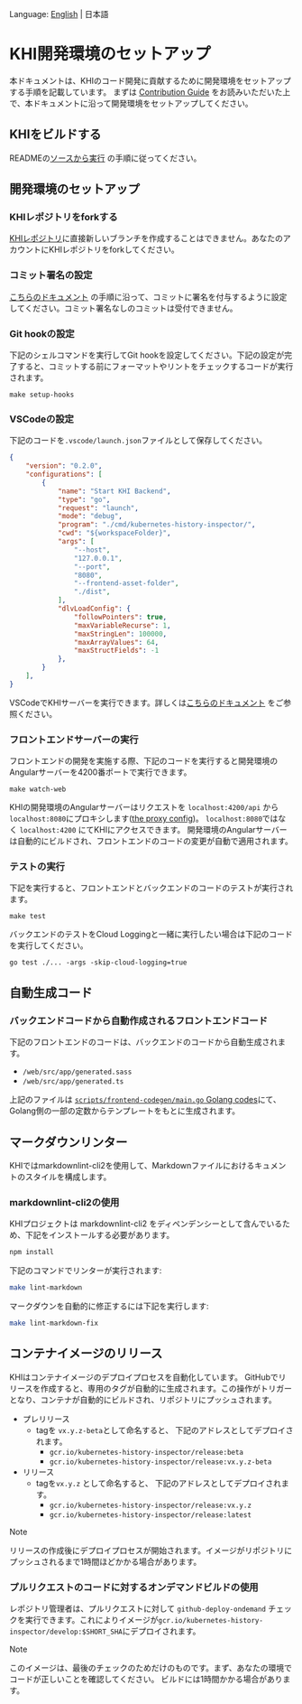 Language: [English](/docs/en/development-contribution/development-guide.md) | 日本語

# KHI開発環境のセットアップ

本ドキュメントは、KHIのコード開発に貢献するために開発環境をセットアップする手順を記載しています。
まずは [Contribution Guide](/docs/en/development-contribution/contributing.md) をお読みいただいた上で、本ドキュメントに沿って開発環境をセットアップしてください。

## KHIをビルドする

READMEの[ソースから実行](/README.ja.md#ソースから実行) の手順に従ってください。

## 開発環境のセットアップ

### KHIレポジトリをforkする

[KHIレポジトリ](https://github.com/GoogleCloudPlatform/khi)に直接新しいブランチを作成することはできません。あなたのアカウントにKHIレポジトリをforkしてください。

### コミット署名の設定

[こちらのドキュメント](https://docs.github.com/en/authentication/managing-commit-signature-verification) の手順に沿って、コミットに署名を付与するように設定してください。コミット署名なしのコミットは受付できません。

### Git hookの設定

下記のシェルコマンドを実行してGit hookを設定してください。下記の設定が完了すると、コミットする前にフォーマットやリントをチェックするコードが実行されます。

```shell
make setup-hooks
```

### VSCodeの設定

下記のコードを`.vscode/launch.json`ファイルとして保存してください。

```json
{
    "version": "0.2.0",
    "configurations": [
        {
            "name": "Start KHI Backend",
            "type": "go",
            "request": "launch",
            "mode": "debug",
            "program": "./cmd/kubernetes-history-inspector/",
            "cwd": "${workspaceFolder}",
            "args": [
                "--host",
                "127.0.0.1",
                "--port",
                "8080",
                "--frontend-asset-folder",
                "./dist",
            ],
            "dlvLoadConfig": {
                "followPointers": true,
                "maxVariableRecurse": 1,
                "maxStringLen": 100000,
                "maxArrayValues": 64,
                "maxStructFields": -1
            },
        }
    ], 
}
```

VSCodeでKHIサーバーを実行できます。詳しくは[こちらのドキュメント](https://code.visualstudio.com/docs/languages/go) をご参照ください。

### フロントエンドサーバーの実行

フロントエンドの開発を実施する際、下記のコードを実行すると開発環境のAngularサーバーを4200番ポートで実行できます。

```shell
make watch-web
```

KHIの開発環境のAngularサーバーはリクエストを `localhost:4200/api` から`localhost:8080`にプロキシします([the proxy config](../../web/proxy.conf.mjs))。
 `localhost:8080`ではなく `localhost:4200` にてKHIにアクセスできます。 開発環境のAngularサーバーは自動的にビルドされ、フロントエンドのコードの変更が自動で適用されます。

### テストの実行

下記を実行すると、フロントエンドとバックエンドのコードのテストが実行されます。

```shell
make test
```

バックエンドのテストをCloud Loggingと一緒に実行したい場合は下記のコードを実行してください。

```shell
go test ./... -args -skip-cloud-logging=true
```

## 自動生成コード

### バックエンドコードから自動作成されるフロントエンドコード

下記のフロントエンドのコードは、バックエンドのコードから自動生成されます。

* `/web/src/app/generated.sass`
* `/web/src/app/generated.ts`

上記のファイルは [`scripts/frontend-codegen/main.go` Golang codes](/scripts/frontend-codegen/main.go)にて、Golang側の一部の定数からテンプレートをもとに生成されます。

## マークダウンリンター

KHIではmarkdownlint-cli2を使用して、Markdownファイルにおけるキュメントのスタイルを構成します。

### markdownlint-cli2の使用

KHIプロジェクトは markdownlint-cli2 をディペンデンシーとして含んでいるため、下記をインストールする必要があります。

```bash
npm install
```

下記のコマンドでリンターが実行されます:

```bash
make lint-markdown
```

マークダウンを自動的に修正するには下記を実行します:

```bash
make lint-markdown-fix
```

## コンテナイメージのリリース

KHIはコンテナイメージのデプロイプロセスを自動化しています。
GitHubでリリースを作成すると、専用のタグが自動的に生成されます。この操作がトリガーとなり、コンテナが自動的にビルドされ、リポジトリにプッシュされます。

* プレリリース
  * tagを `vx.y.z-beta`として命名すると、 下記のアドレスとしてデプロイされます。
    * `gcr.io/kubernetes-history-inspector/release:beta`
    * `gcr.io/kubernetes-history-inspector/release:vx.y.z-beta`
* リリース
  * tagを`vx.y.z` として命名すると、 下記のアドレスとしてデプロイされます。
    * `gcr.io/kubernetes-history-inspector/release:vx.y.z`
    * `gcr.io/kubernetes-history-inspector/release:latest`

> [!NOTE]
> リリースの作成後にデプロイプロセスが開始されます。イメージがリポジトリにプッシュされるまで1時間ほどかかる場合があります。

### プルリクエストのコードに対するオンデマンドビルドの使用

レポジトリ管理者は、プルリクエストに対して `github-deploy-ondemand` チェックを実行できます。これによりイメージが`gcr.io/kubernetes-history-inspector/develop:$SHORT_SHA`にデプロイされます。

> [!NOTE]
> このイメージは、最後のチェックのためだけのものです。まず、あなたの環境でコードが正しいことを確認してください。
ビルドには1時間かかる場合があります。
